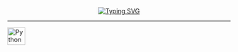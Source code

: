 <div align="center">
  <a href="https://git.io/typing-svg">
    <img src="https://readme-typing-svg.herokuapp.com/?font=Righteous&size=30&center=true&vCenter=true&width=450&height=70&duration=4000&lines=Hi+There!+👋;I'm+Cuong!" alt="Typing SVG" />
  </a>
</div>

-----------------

<!-- ### 🚀 About Me
- My name is Bao Nhan from VietNam. I’m a Developer passionate about exploring new technologies, interested in Backend development, Blockchain, and Web3, particularly in building scalable backend systems, creating decentralized applications, and exploring the latest advancements in these fields.

### 🌐 Connect
[![facebook](https://img.shields.io/badge/Facebook-1877F2?style=for-the-badge&logo=facebook&logoColor=white)](https://www.facebook.com/huynbnhan2710)
[![linkedin](https://img.shields.io/badge/linkedin-0A66C2?style=for-the-badge&logo=linkedin&logoColor=white)](https://www.linkedin.com/in/bnhan2710/) 
[![gmail](https://img.shields.io/badge/Gmail-D14836?style=for-the-badge&logo=gmail&logoColor=white)](mailto:baonhannice@gmail.com)
[![leetcode](https://img.shields.io/badge/LeetCode-FFA116?style=for-the-badge&logo=leetcode&logoColor=white)](https://leetcode.com/bnhan2710/)
### ⚒️ Languages -->

<p align="left">
  <a href="https://www.python.org" target="_blank" rel="noreferrer">
    <img src="https://skillicons.dev/icons?i=python" height="40" alt="Python" />
  </a>
</p>

<!-- ### ⚡ Frameworks & Libraries
<p align="left">
  <a href="https://expressjs.com/" target="_blank" rel="noreferrer">
     <img src="https://skillicons.dev/icons?i=express" height="40" alt="Languages" />
  </a>
  <a href="https://docs.nestjs.com/" target="_blank" rel="noreferrer">
    <img src="https://skillicons.dev/icons?i=nestjs" height="40" alt="Languages" />
  </a>
  <a href="https://reactjs.org/" target="_blank" rel="noreferrer">
    <img src="https://skillicons.dev/icons?i=react" height="40" alt="Languages" />
  </a>
</p> -->
<!-- 
### 🖥️ General Development 
<p align="left">
  <a href="https://www.linux.org/" target="_blank" rel="noreferrer">
    <img src="https://skillicons.dev/icons?i=linux" height="40" alt="Linux" />
  </a>
  <a href="https://nodejs.org/en/" target="_blank" rel="noreferrer">
    <img src="https://skillicons.dev/icons?i=nodejs" height="40" alt="NodeJS" />
  </a>  
  <a href="https://www.mongodb.com/" target="_blank" rel="noreferrer">  
    <img src="https://skillicons.dev/icons?i=mongodb" height="40" alt="MongoDB" />  
  </a>  
  <a href="https://www.mysql.com/" target="_blank" rel="noreferrer">  
    <img src="https://skillicons.dev/icons?i=mysql" height="40" alt="MySQL" />  
  </a>  
  <a href="https://www.postgresql.org/" target="_blank" rel="noreferrer">  
    <img src="https://skillicons.dev/icons?i=postgres" height="40" alt="PostgreSQL" />  
  </a>  
  <a href="https://graphql.org/" target="_blank" rel="noreferrer">
    <img src="https://skillicons.dev/icons?i=graphql" height="40" alt="GraphQL" />
  </a>
  <a href="https://redis.io/" target="_blank" rel="noreferrer">  
    <img src="https://skillicons.dev/icons?i=redis" height="40" alt="Redis" />  
  </a>  
  <a href="https://www.docker.com/" target="_blank" rel="noreferrer">  
    <img src="https://skillicons.dev/icons?i=docker" height="40" alt="Docker" />  
  </a>  
  <a href="https://aws.amazon.com" target="_blank" rel="noreferrer">  
    <img src="https://skillicons.dev/icons?i=aws" height="40" alt="AWS" />  
  </a>  
</p>

### 🌐 Blockchain & Web3  
<p align="left">  
  <a href="https://metamask.io/" target="_blank" rel="noreferrer">  
    <img src="https://raw.githubusercontent.com/danielcranney/readme-generator/main/public/icons/skills/metamask-colored.svg" width="40" height="40" alt="MetaMask" />  
  </a>  
  <a href="https://ethereum.org/en/" target="_blank" rel="noreferrer">  
    <img src="https://raw.githubusercontent.com/danielcranney/readme-generator/main/public/icons/skills/ethereum-colored.svg" width="40" height="40" alt="Ethereum" />  
  </a>  
  <a href="https://solana.com/" target="_blank" rel="noreferrer">  
    <img src="https://raw.githubusercontent.com/danielcranney/readme-generator/main/public/icons/skills/solana-colored.svg" width="40" height="40" alt="Solana" />  
  </a>  
</p>   -->


<!-- ### 📊 My GitHub Stats

<div align="center">
  <table>
    <tr>
      <td align="center">
        <img src="https://github-readme-stats.vercel.app/api?username=bnhan2710&show_icons=true&theme=radical&title_color=3382ed" alt="My GitHub stats" width="420px" />
      </td>
      <td align="center">
        <img src="https://github-readme-streak-stats.herokuapp.com?user=bnhan2710&theme=tokyonight&border_radius=10&background=1413211" alt="GitHub Streak" width="450px" />
      </td>
    </tr>
    <tr>  
      <td colspan="2" align="center">
        <a href="https://github.com/bnhan2710/github-readme-stats">
          <img src="https://github-readme-stats.vercel.app/api/top-langs/?username=bnhan2710&layout=compact&theme=radical&title_color=3382ed" alt="Top Languages" width="300px"/>
        </a>
      </td>
    </tr>
  </table>
</div> -->

</div>